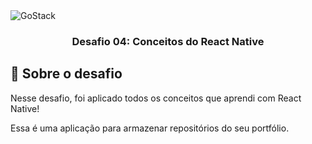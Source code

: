 <img alt="GoStack" src="https://storage.googleapis.com/golden-wind/bootcamp-gostack/header-desafios.png" />

<h3 align="center">
  Desafio 04: Conceitos do React Native
</h3>

## :rocket: Sobre o desafio

Nesse desafio, foi aplicado todos os conceitos que aprendi com React Native!

Essa é uma aplicação para armazenar repositórios do seu portfólio.